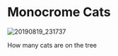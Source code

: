 # Monocrome Cats

![20190819_231737](https://user-images.githubusercontent.com/123382711/214116765-84d436a0-6dde-4f12-b362-0e796966f6d3.jpg)

How many cats are on the tree
